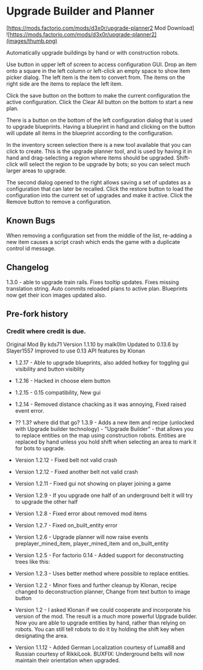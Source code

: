 # Upgrade Builder and Planner

[https://mods.factorio.com/mods/d3x0r/upgrade-planner2 Mod Download] ![https://mods.factorio.com/mods/d3x0r/upgrade-planner2](images/thumb.png)

Automatically upgrade buildings by hand or with construction robots.

Use button in upper left of screen to access configuration GUI.  Drop an item onto a square in the left column or left-click an empty space to 
show item picker dialog.  The left item is the item to convert from.  The items on the right side are the items to replace the left item.

Click the save button on the bottom to make the current configuration the active configuration.  Click the Clear All button on the bottom to start 
a new plan.

There is a button on the bottom of the left configuration dialog that is used to upgrade blueprints.  Having a blueprint in hand and clicking on the
button will update all items in the blueprint according to the configuration.

In the inventory screen selection there is a new tool available that you can click to create.  This is the upgrade planner tool, and 
is used by having it in hand and drag-selecting a region where items should be upgraded.   Shift-click will select the region to be upgrade
by bots; so you can select much larger areas to upgrade.

The second dialog opened to the right allows saving a set of updates as a configuration that can later be recalled.  Click the restore button to
load the configuration into the current set of upgrades and make it active.  Click the Remove button to remove a configuration. 

## Known Bugs
When removing a configuration set from the middle of the list, re-adding a new item causes a script crash which ends the game with a duplicate control
id message.

## Changelog

1.3.0 - able to upgrade train rails.  Fixes tooltip updates.  Fixes missing translation string.  Auto commits reloaded plans to active plan.
Blueprints now get their icon images updated also.

## Pre-fork history 

### Credit where credit is due.
Original Mod By kds71
Version 1.1.10 by malk0lm
Updated to 0.13.6 by Slayer1557
Improved to use 0.13 API features by Klonan

- 1.2.17 - Able to upgrade blueprints, also added hotkey for toggling gui visibility and button visiblity

- 1.2.16 - Hacked in choose elem button

- 1.2.15 - 0.15 compatibility, New gui

- 1.2.14 - Removed distance chacking as it was annoying, Fixed raised event error.

- ?? 1.3? where did that go? 
  1.3.9 - Adds a new item and recipe (unlocked with Upgrade builder technology) - "Upgrade Builder" - that allows you to replace entities on the map using construction robots. Entities are replaced by hand unless you hold shift when selecting an area to mark it for bots to upgrade.

- Version 1.2.12 - Fixed belt not valid crash

- Version 1.2.12 - Fixed another belt not valid crash

- Version 1.2.11 - Fixed gui not showing on player joining a game

- Version 1.2.9 - If you upgrade one half of an underground belt it will try to upgrade the other half

- Version 1.2.8 - Fixed error about removed mod items

- Version 1.2.7 - Fixed on_built_entity error

- Version 1.2.6 - Upgrade planner will now raise events preplayer_mined_item, player_mined_item and on_built_entity

- Version 1.2.5 - For factorio 0.14 - Added support for deconstructing trees like this:

- Version 1.2.3 - Uses better method where possible to replace entities.

- Version 1.2.2 - Minor fixes and further cleanup by Klonan, recipe changed to deconstruction planner, Change from text button to image button

- Version 1.2 - I asked Klonan if we could cooperate and incorporate his version of the mod. The result is a much more powerful Upgrade builder. Now you are able to upgrade entities by hand, rather than relying on robots. You can still tell robots to do it by holding the shift key when designating the area.

- Version 1.1.12 - Added German Localization courtesy of Luma88 and Russian courtesy of RikkiLook. BUXFIX: Underground belts will now maintain their orientation when upgraded.


